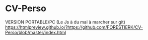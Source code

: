 # CV-Perso
VERSION PORTABLE/PC (Le Js à du mal à marcher sur git)
https://htmlpreview.github.io/?https://github.com/FORESTIERK/CV-Perso/blob/master/index.html
